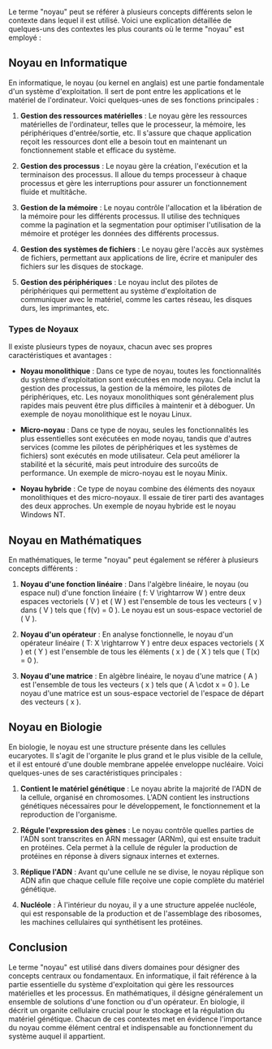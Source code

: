 Le terme "noyau" peut se référer à plusieurs concepts différents selon le contexte dans lequel il est utilisé. Voici une explication détaillée de quelques-uns des contextes les plus courants où le terme "noyau" est employé :

## Noyau en Informatique

En informatique, le noyau (ou kernel en anglais) est une partie fondamentale d'un système d'exploitation. Il sert de pont entre les applications et le matériel de l'ordinateur. Voici quelques-unes de ses fonctions principales :

1. **Gestion des ressources matérielles** : Le noyau gère les ressources matérielles de l'ordinateur, telles que le processeur, la mémoire, les périphériques d'entrée/sortie, etc. Il s'assure que chaque application reçoit les ressources dont elle a besoin tout en maintenant un fonctionnement stable et efficace du système.

2. **Gestion des processus** : Le noyau gère la création, l'exécution et la terminaison des processus. Il alloue du temps processeur à chaque processus et gère les interruptions pour assurer un fonctionnement fluide et multitâche.

3. **Gestion de la mémoire** : Le noyau contrôle l'allocation et la libération de la mémoire pour les différents processus. Il utilise des techniques comme la pagination et la segmentation pour optimiser l'utilisation de la mémoire et protéger les données des différents processus.

4. **Gestion des systèmes de fichiers** : Le noyau gère l'accès aux systèmes de fichiers, permettant aux applications de lire, écrire et manipuler des fichiers sur les disques de stockage.

5. **Gestion des périphériques** : Le noyau inclut des pilotes de périphériques qui permettent au système d'exploitation de communiquer avec le matériel, comme les cartes réseau, les disques durs, les imprimantes, etc.

### Types de Noyaux

Il existe plusieurs types de noyaux, chacun avec ses propres caractéristiques et avantages :

- **Noyau monolithique** : Dans ce type de noyau, toutes les fonctionnalités du système d'exploitation sont exécutées en mode noyau. Cela inclut la gestion des processus, la gestion de la mémoire, les pilotes de périphériques, etc. Les noyaux monolithiques sont généralement plus rapides mais peuvent être plus difficiles à maintenir et à déboguer. Un exemple de noyau monolithique est le noyau Linux.

- **Micro-noyau** : Dans ce type de noyau, seules les fonctionnalités les plus essentielles sont exécutées en mode noyau, tandis que d'autres services (comme les pilotes de périphériques et les systèmes de fichiers) sont exécutés en mode utilisateur. Cela peut améliorer la stabilité et la sécurité, mais peut introduire des surcoûts de performance. Un exemple de micro-noyau est le noyau Minix.

- **Noyau hybride** : Ce type de noyau combine des éléments des noyaux monolithiques et des micro-noyaux. Il essaie de tirer parti des avantages des deux approches. Un exemple de noyau hybride est le noyau Windows NT.

## Noyau en Mathématiques

En mathématiques, le terme "noyau" peut également se référer à plusieurs concepts différents :

1. **Noyau d'une fonction linéaire** : Dans l'algèbre linéaire, le noyau (ou espace nul) d'une fonction linéaire \( f: V \rightarrow W \) entre deux espaces vectoriels \( V \) et \( W \) est l'ensemble de tous les vecteurs \( v \) dans \( V \) tels que \( f(v) = 0 \). Le noyau est un sous-espace vectoriel de \( V \).

2. **Noyau d'un opérateur** : En analyse fonctionnelle, le noyau d'un opérateur linéaire \( T: X \rightarrow Y \) entre deux espaces vectoriels \( X \) et \( Y \) est l'ensemble de tous les éléments \( x \) de \( X \) tels que \( T(x) = 0 \).

3. **Noyau d'une matrice** : En algèbre linéaire, le noyau d'une matrice \( A \) est l'ensemble de tous les vecteurs \( x \) tels que \( A \cdot x = 0 \). Le noyau d'une matrice est un sous-espace vectoriel de l'espace de départ des vecteurs \( x \).

## Noyau en Biologie

En biologie, le noyau est une structure présente dans les cellules eucaryotes. Il s'agit de l'organite le plus grand et le plus visible de la cellule, et il est entouré d'une double membrane appelée enveloppe nucléaire. Voici quelques-unes de ses caractéristiques principales :

1. **Contient le matériel génétique** : Le noyau abrite la majorité de l'ADN de la cellule, organisé en chromosomes. L'ADN contient les instructions génétiques nécessaires pour le développement, le fonctionnement et la reproduction de l'organisme.

2. **Régule l'expression des gènes** : Le noyau contrôle quelles parties de l'ADN sont transcrites en ARN messager (ARNm), qui est ensuite traduit en protéines. Cela permet à la cellule de réguler la production de protéines en réponse à divers signaux internes et externes.

3. **Réplique l'ADN** : Avant qu'une cellule ne se divise, le noyau réplique son ADN afin que chaque cellule fille reçoive une copie complète du matériel génétique.

4. **Nucléole** : À l'intérieur du noyau, il y a une structure appelée nucléole, qui est responsable de la production et de l'assemblage des ribosomes, les machines cellulaires qui synthétisent les protéines.

## Conclusion

Le terme "noyau" est utilisé dans divers domaines pour désigner des concepts centraux ou fondamentaux. En informatique, il fait référence à la partie essentielle du système d'exploitation qui gère les ressources matérielles et les processus. En mathématiques, il désigne généralement un ensemble de solutions d'une fonction ou d'un opérateur. En biologie, il décrit un organite cellulaire crucial pour le stockage et la régulation du matériel génétique. Chacun de ces contextes met en évidence l'importance du noyau comme élément central et indispensable au fonctionnement du système auquel il appartient.
